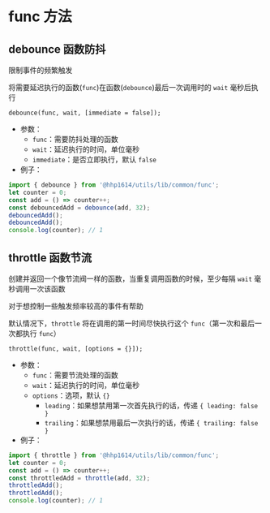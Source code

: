 # func 方法

## debounce 函数防抖

限制事件的频繁触发

将需要延迟执行的函数(`func`)在函数(`debounce`)最后一次调用时的 `wait` 毫秒后执行

```text
debounce(func, wait, [immediate = false]);
```

- 参数：
    - `func`：需要防抖处理的函数
    - `wait`：延迟执行的时间，单位毫秒
    - `immediate`：是否立即执行，默认 `false`
- 例子：
```js
import { debounce } from '@hhp1614/utils/lib/common/func';
let counter = 0;
const add = () => counter++;
const debouncedAdd = debounce(add, 32);
debouncedAdd();
debouncedAdd();
console.log(counter); // 1
```

## throttle 函数节流

创建并返回一个像节流阀一样的函数，当重复调用函数的时候，至少每隔 `wait` 毫秒调用一次该函数

对于想控制一些触发频率较高的事件有帮助

默认情况下，`throttle` 将在调用的第一时间尽快执行这个 `func`（第一次和最后一次都执行 `func`）

```text
throttle(func, wait, [options = {}]);
```

- 参数：
    - `func`：需要节流处理的函数
    - `wait`：延迟执行的时间，单位毫秒
    - `options`：选项，默认 `{}`
        - `leading`：如果想禁用第一次首先执行的话，传递 `{ leading: false }`
        - `trailing`：如果想禁用最后一次执行的话，传递 `{ trailing: false }`
- 例子：
```js
import { throttle } from '@hhp1614/utils/lib/common/func';
let counter = 0;
const add = () => counter++;
const throttledAdd = throttle(add, 32);
throttledAdd();
throttledAdd();
console.log(counter); // 1
```
